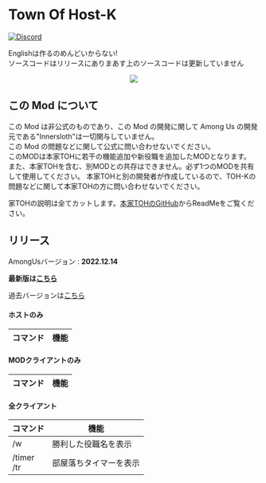 # Town Of Host-K

[![Discord](./Images/TownOfHost-Discord.png)](https://discord.gg/5DPqH8seFq)

Englishは作るのめんどいからない!<br>
ソースコードはリリースにありまあす上のソースコードは更新していません

<p align="center"><a href="https://github.com/KYMario/TownOfHost-K/releases/"><img src="https://badgen.net/github/release/KYMario/TownOfHost-K"></a></p>

## この Mod について

この Mod は非公式のものであり、この Mod の開発に関して Among Us の開発元である"Innersloth"は一切関与していません。<br>
この Mod の問題などに関して公式に問い合わせないでください。<br>
このMODは本家TOHに若干の機能追加や新役職を追加したMODとなります。
また、本家TOHを含む、別MODとの共存はできません。必ず1つのMODを共有して使用してください。
本家TOHと別の開発者が作成しているので、TOH-Kの問題などに関して本家TOHの方に問い合わせないでください。

家TOHの説明は全てカットします。[本家TOHのGitHub](https://github.com/tukasa0001/TownOfHost)からReadMeをご覧ください。

## リリース

AmongUsバージョン : **2022.12.14**

**最新版は[こちら](https://github.com/KYMario/TownOfHost-K/releases/latest)**

過去バージョンは[こちら](https://github.com/KYMario/TownOfHost-K/releases)

#### ホストのみ
| コマンド                                 | 機能                                          |
| ---------------------------------------- | --------------------------------------------- |


#### MODクライアントのみ
| コマンド       | 機能                                |
| -------------- | ----------------------------------- |


#### 全クライアント
| コマンド                      | 機能                       |
| ----------------------------- | -------------------------- |
| /w<br>                        | 勝利した役職名を表示        |
| /timer<br>/tr                 | 部屋落ちタイマーを表示      |


